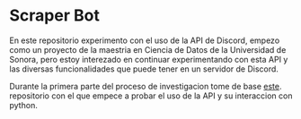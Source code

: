 # Scraper Bot
 
En este repositorio experimento con el uso de la API de Discord, empezo como un proyecto de la maestria en Ciencia de Datos de la Universidad de Sonora, pero estoy interezado en continuar experimentando con esta API y las diversas funcionalidades que puede tener en un servidor de Discord.
 
Durante la primera parte del proceso de investigacion tome de base [este](https://github.com/ThiagoFPMR/Scraper-Bot). repositorio con el que empece a probar el uso de la API y su interaccion con python. 
